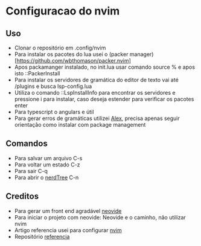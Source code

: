# Configuracao do nvim 



## Uso
- Clonar o repositório em .config/nvim
- Para instalar os pacotes do lua usei o (packer manager)[https://github.com/wbthomason/packer.nvim]
- Apos packamanger instalado, no init.lua usar comando source % e apos isto ::PackerInstall
- Para instalar os servidores de gramática do editor de texto vai até  /plugins e busca lsp-config.lua 
-  Utiliza o comando ::LspInstallInfo para encontrar os servidores e pressione i para instalar, caso deseja estender para verificar os pacotes enter
- Para typescript  o angulars e útil
- Para gerar erros de gramáticas utilizei [Alex](https://github.com/dense-analysis/ale), precisa apenas seguir orientação como instalar com  package management 


## Comandos
- Para salvar um arquivo C-s
- Para voltar um estado C-z
- Para sair C-q
- Para abrir o [nerdTree](https://github.com/preservim/nerdtree) C-n


## Creditos
- Para gerar um front end agradável [neovide](https://neovide.dev/)
- Para iniciar o projeto com neovide: Neovide e o caminho, não utilizar nvim
- Artigo referencia usei para configurar [nvim](https://dev.to/enrsaid/neovim-initlua-built-in-lsp-e-mais-3695)
- Repositório [referencia](https://github.com/enriquesaid/nvim-config)

